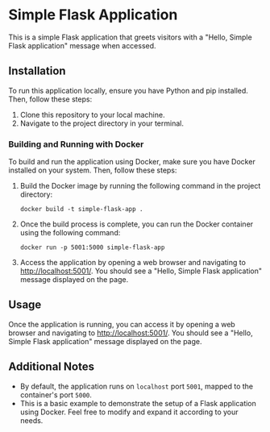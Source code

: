 # Simple Flask Application

This is a simple Flask application that greets visitors with a "Hello, Simple Flask application" message when accessed.

## Installation

To run this application locally, ensure you have Python and pip installed. Then, follow these steps:

1. Clone this repository to your local machine.
2. Navigate to the project directory in your terminal.

### Building and Running with Docker

To build and run the application using Docker, make sure you have Docker installed on your system. Then, follow these steps:

1. Build the Docker image by running the following command in the project directory:
    ```
    docker build -t simple-flask-app .
    ```

2. Once the build process is complete, you can run the Docker container using the following command:
    ```
    docker run -p 5001:5000 simple-flask-app
    ```

3. Access the application by opening a web browser and navigating to [http://localhost:5001/](http://localhost:5001/). You should see a "Hello, Simple Flask application" message displayed on the page.

## Usage

Once the application is running, you can access it by opening a web browser and navigating to [http://localhost:5001/](http://localhost:5001/). You should see a "Hello, Simple Flask application" message displayed on the page.

## Additional Notes

- By default, the application runs on `localhost` port `5001`, mapped to the container's port `5000`.
- This is a basic example to demonstrate the setup of a Flask application using Docker. Feel free to modify and expand it according to your needs.

